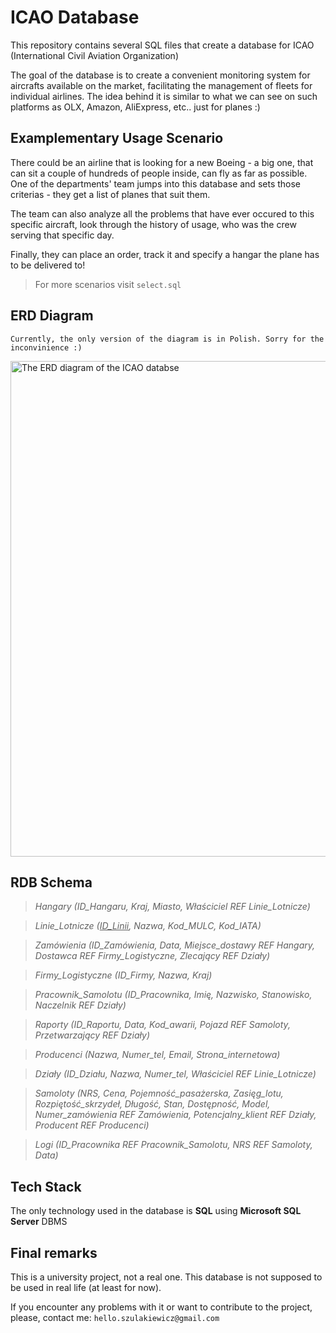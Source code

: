 # ICAO Database

This repository contains several SQL files that create a database for ICAO (International Civil Aviation Organization) 

The goal of the database is to create a convenient monitoring system for aircrafts available on the market, facilitating the management of fleets for individual airlines. The idea behind it is similar to what we can see on such platforms as OLX, Amazon, AliExpress, etc.. just for planes :)

## Examplementary Usage Scenario

There could be an airline that is looking for a new Boeing - a big one, that can sit a couple of hundreds of people inside, can fly as far as possible. One of the departments' team jumps into this database and sets those criterias - they get a list of planes that suit them.

The team can also analyze all the problems that have ever occured to this specific aircraft, look through the history of usage, who was the crew serving that specific day.

Finally, they can place an order, track it and specify a hangar the plane has to be delivered to!

> For more scenarios visit `select.sql` 

## ERD Diagram

`Currently, the only version of the diagram is in Polish. Sorry for the inconvinience :)`

<img width="793" alt="The ERD diagram of the ICAO databse" src="https://github.com/taryesz/MOLC_database/assets/106448156/235f6030-cd08-41f4-83f1-ad95ddf078f0">

## RDB Schema

> _Hangary (ID_Hangaru, Kraj, Miasto, Właściciel REF Linie_Lotnicze)_

> _Linie_Lotnicze (<ins>ID_Linii</ins>, Nazwa, Kod_MULC, Kod_IATA)_

> _Zamówienia (ID_Zamówienia, Data, Miejsce_dostawy REF Hangary, Dostawca REF Firmy_Logistyczne, Zlecający REF Działy)_

> _Firmy_Logistyczne (ID_Firmy, Nazwa, Kraj)_

> _Pracownik_Samolotu (ID_Pracownika, Imię, Nazwisko, Stanowisko, Naczelnik REF Działy)_

> _Raporty (ID_Raportu, Data, Kod_awarii, Pojazd REF Samoloty, Przetwarzający REF Działy)_

> _Producenci (Nazwa, Numer_tel, Email, Strona_internetowa)_

> _Działy (ID_Działu, Nazwa, Numer_tel, Właściciel REF Linie_Lotnicze)_

> _Samoloty (NRS, Cena, Pojemność_pasażerska, Zasięg_lotu, Rozpiętość_skrzydeł, Długość, Stan, Dostępność, Model, Numer_zamówienia REF Zamówienia, Potencjalny_klient REF Działy, Producent REF Producenci)_

> _Logi (ID_Pracownika REF Pracownik_Samolotu, NRS REF Samoloty, Data)_

## Tech Stack

The only technology used in the database is **SQL** using **Microsoft SQL Server** DBMS

## Final remarks

This is a university project, not a real one. This database is not supposed to be used in real life (at least for now).

If you encounter any problems with it or want to contribute to the project, please, contact me: `hello.szulakiewicz@gmail.com`

